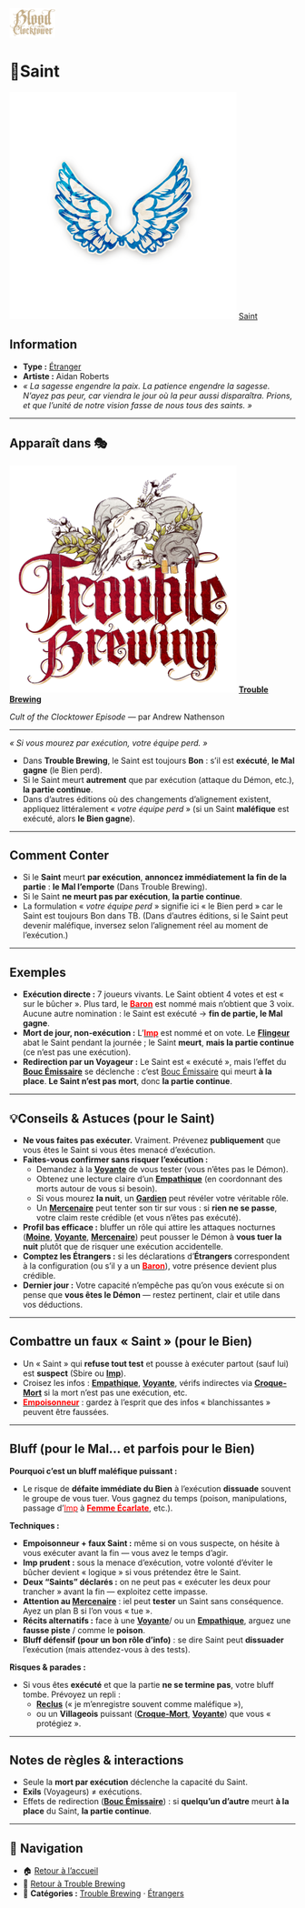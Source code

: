 <p align="left">
  <a href="/botc-fr-bambi/">
    <img src="../images/logo.png" alt="Accueil BotC FR" width="80">
  </a>
</p>

# 🪽Saint
[<img src="../images/Icon_saint.png" alt="Saint" width="400">](saint.md) [Saint](../tb_roles/saint.md)

## Information
- **Type :** [Étranger](../etrangers.md)  
- **Artiste :** Aidan Roberts  
- *« La sagesse engendre la paix. La patience engendre la sagesse. N’ayez pas peur, car viendra le jour où la peur aussi disparaîtra. Prions, et que l’unité de notre vision fasse de nous tous des saints. »*

---

## Apparaît dans 🎭
[<img src="../images/Logo_trouble_brewing.png" alt="Trouble Brewing" width="400">](../trouble_brewing.md) [**Trouble Brewing**](../trouble_brewing.md)  

*Cult of the Clocktower Episode* — par Andrew Nathenson

---

*« Si vous mourez par exécution, votre équipe perd. »*

- Dans **Trouble Brewing**, le Saint est toujours **Bon** : s’il est **exécuté**, **le Mal gagne** (le Bien perd).  
- Si le Saint meurt **autrement** que par exécution (attaque du Démon, etc.), **la partie continue**.  
- Dans d’autres éditions où des changements d’alignement existent, appliquez littéralement « *votre équipe perd* » (si un Saint **maléfique** est exécuté, alors **le Bien gagne**).

---

## Comment Conter 
- Si le **Saint** meurt **par exécution**, **annoncez immédiatement la fin de la partie** : **le Mal l’emporte** (Dans Trouble Brewing).  
- Si le Saint **ne meurt pas par exécution**, **la partie continue**.  
- La formulation « *votre équipe perd* » signifie ici « le Bien perd » car le Saint est toujours Bon dans TB. (Dans d’autres éditions, si le Saint peut devenir maléfique, inversez selon l’alignement réel au moment de l’exécution.)

---

## Exemples
- **Exécution directe :** 7 joueurs vivants. Le Saint obtient 4 votes et est « sur le bûcher ». Plus tard, le **[<span style="color:red">Baron</span>](baron.md)** est nommé mais n’obtient que 3 voix. Aucune autre nomination : le Saint est exécuté → **fin de partie, le Mal gagne**.  
- **Mort de jour, non-exécution :** L’**[<span style="color:red">Imp</span>](imp.md)** est nommé et on vote. Le **[Flingeur](../voyageurs/flingeur.md)** abat le Saint pendant la journée ; le Saint **meurt**, **mais la partie continue** (ce n’est pas une exécution).  
- **Redirection par un Voyageur :** Le Saint est « exécuté », mais l’effet du **[Bouc Émissaire](../voyageurs/boucemissaire.md)** se déclenche : c’est [Bouc Émissaire](../voyageurs/boucemissaire.md) qui meurt **à la place**. **Le Saint n’est pas mort**, donc **la partie continue**.

---

## 💡Conseils & Astuces (pour le Saint)
- **Ne vous faites pas exécuter.** Vraiment. Prévenez **publiquement** que vous êtes le Saint si vous êtes menacé d’exécution.  
- **Faites-vous confirmer sans risquer l’exécution :**  
  - Demandez à la **[Voyante](voyante.md)** de vous tester (vous n’êtes pas le Démon).  
  - Obtenez une lecture claire d’un **[Empathique](empathique.md)** (en coordonnant des morts autour de vous si besoin).  
  - Si vous mourez **la nuit**, un **[Gardien](gardien.md)** peut révéler votre véritable rôle.  
  - Un **[Mercenaire](mercenaire.md)** peut tenter son tir sur vous : si **rien ne se passe**, votre claim reste crédible (et vous n’êtes pas exécuté).  
- **Profil bas efficace :** bluffer un rôle qui attire les attaques nocturnes (**[Moine](moine.md)**, **[Voyante](voyante.md)**, **[Mercenaire](mercenaire.md)**) peut pousser le Démon à **vous tuer la nuit** plutôt que de risquer une exécution accidentelle.  
- **Comptez les Étrangers :** si les déclarations d’**Étrangers** correspondent à la configuration (ou s’il y a un **[<span style="color:red">Baron</span>](baron.md)**), votre présence devient plus crédible.  
- **Dernier jour :** Votre capacité n’empêche pas qu’on vous exécute si on pense que **vous êtes le Démon** — restez pertinent, clair et utile dans vos déductions.

---

## Combattre un faux « Saint » (pour le Bien)
- Un « Saint » qui **refuse tout test** et pousse à exécuter partout (sauf lui) est **suspect** (Sbire ou **[Imp](imp.md)**).  
- Croisez les infos : **[Empathique](empathique.md)**, **[Voyante](voyante.md)**, vérifs indirectes via **[Croque-Mort](croquemort.md)** si la mort n’est pas une exécution, etc.  
- **[<span style="color:red">Empoisonneur</span>](empoisonneur.md)** : gardez à l’esprit que des infos « blanchissantes » peuvent être faussées.

---

## Bluff (pour le Mal… et parfois pour le Bien)
**Pourquoi c’est un bluff maléfique puissant :**  
- Le risque de **défaite immédiate du Bien** à l’exécution **dissuade** souvent le groupe de vous tuer. Vous gagnez du temps (poison, manipulations, passage d’[<span style="color:red">Imp</span>](imp.md) à **[<span style="color:red">Femme Écarlate</span>](femmeecarlate.md)**, etc.).

**Techniques :**  
- **Empoisonneur + faux Saint :** même si on vous suspecte, on hésite à vous exécuter avant la fin — vous avez le temps d’agir.  
- **Imp prudent :** sous la menace d’exécution, votre volonté d’éviter le bûcher devient « logique » si vous prétendez être le Saint.  
- **Deux “Saints” déclarés :** on ne peut pas « exécuter les deux pour trancher » avant la fin — exploitez cette impasse.  
- **Attention au [Mercenaire](mercenaire.md)** : iel peut **tester** un Saint sans conséquence. Ayez un plan B si l’on vous « tue ».  
- **Récits alternatifs :** face à une **[Voyante](voyante.md)**/ ou un **[Empathique](empathique.md)**, arguez une **fausse piste** / comme le **poison**.  
- **Bluff défensif (pour un bon rôle d’info)** : se dire Saint peut **dissuader** l’exécution (mais attendez-vous à des tests).

**Risques & parades :**  
- Si vous êtes **exécuté** et que la partie **ne se termine pas**, votre bluff tombe. Prévoyez un repli :  
  - **[Reclus](reclus.md)** (« je m’enregistre souvent comme maléfique »),  
  - ou un **Villageois** puissant (**[Croque-Mort](croquemort.md)**, **[Voyante](voyante.md)**) que vous « protégiez ».

---

## Notes de règles & interactions
- Seule la **mort par exécution** déclenche la capacité du Saint.  
- **Exils** (Voyageurs) ≠ exécutions.  
- Effets de redirection (**[Bouc Émissaire](../voyageurs/boucemissaire.md)**) : si **quelqu’un d’autre** meurt **à la place** du Saint, **la partie continue**.

---

## 📂 Navigation
- 🏠 [Retour à l’accueil](/botc-fr-bambi/)  
- 🍺 [Retour à Trouble Brewing](../trouble_brewing.md)  
- 📂 **Catégories :** [Trouble Brewing](../trouble_brewing.md) · [Étrangers](../etrangers.md) 

